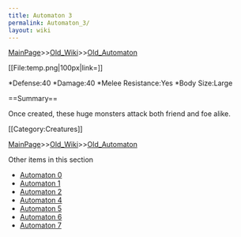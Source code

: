 ```yaml
---
title: Automaton 3
permalink: Automaton_3/
layout: wiki
---
```


[MainPage](/keeperrl_wiki/ "wikilink")>>[Old_Wiki](/keeperrl_wiki/Old_Wiki "wikilink")>>[Old_Automaton](/keeperrl_wiki/Old_Automaton "wikilink")

[[File:temp.png|100px|link=]]

*Defense:40
*Damage:40
*Melee Resistance:Yes
*Body Size:Large

==Summary==

Once created, these huge monsters attack both friend and foe alike.

[[Category:Creatures]]

[MainPage](/keeperrl_wiki/ "wikilink")>>[Old_Wiki](/keeperrl_wiki/Old_Wiki "wikilink")>>[Old_Automaton](/keeperrl_wiki/Old_Automaton "wikilink")

Other items in this section
-    [Automaton 0](/keeperrl_wiki/Automaton_0 "wikilink")
-    [Automaton 1](/keeperrl_wiki/Automaton_1 "wikilink")
-    [Automaton 2](/keeperrl_wiki/Automaton_2 "wikilink")
-    [Automaton 4](/keeperrl_wiki/Automaton_4 "wikilink")
-    [Automaton 5](/keeperrl_wiki/Automaton_5 "wikilink")
-    [Automaton 6](/keeperrl_wiki/Automaton_6 "wikilink")
-    [Automaton 7](/keeperrl_wiki/Automaton_7 "wikilink")
